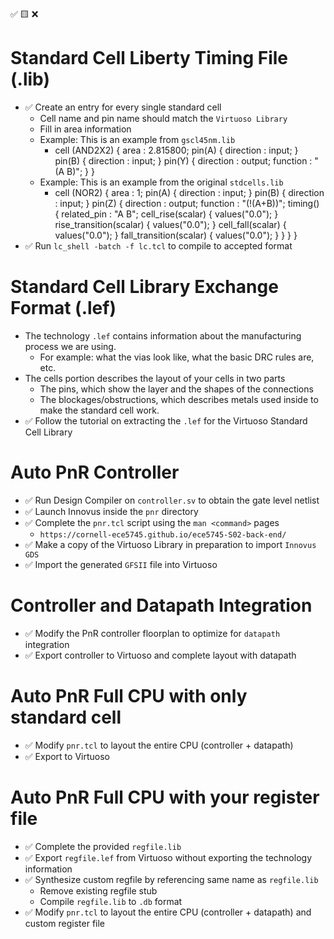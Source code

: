 ✅ 🟨 ❌

# Standard Cell Liberty Timing File (.lib)
- ✅ Create an entry for every single standard cell
    - Cell name and pin name should match the `Virtuoso Library`
    - Fill in area information
    - Example: This is an example from `gscl45nm.lib`
        - cell (AND2X2) {
            area : 2.815800;
            pin(A)  {
                direction : input;
            }
            pin(B)  {
                direction : input;
            }
            pin(Y)  {
                direction : output;
                function : "(A B)";
            }
        }
    - Example:  This is an example from the original `stdcells.lib`
        - cell (NOR2) {
            area : 1;
            pin(A)  {
                direction : input;
            }
            pin(B)  {
                direction : input;
            }
            pin(Z)  {
                direction : output;
                function : "(!(A+B))";
                timing() {
                    related_pin : "A B";
                    cell_rise(scalar) {
                        values("0.0");
                    }
                    rise_transition(scalar) {
                        values("0.0");
                    }
                    cell_fall(scalar) {
                        values("0.0");
                    }
                    fall_transition(scalar) {
                        values("0.0");
                    }
                }
            }
        }
- ✅ Run `lc_shell -batch -f lc.tcl` to compile to accepted format

#  Standard Cell Library Exchange Format (.lef)
- The technology `.lef` contains information about the manufacturing process we are using. 
    - For example: what the vias look like, what the basic DRC rules are, etc.
- The cells portion describes the layout of your cells in two parts
    - The pins, which show the layer and the shapes of the connections 
    - The blockages/obstructions, which describes metals used inside to make the standard cell work.
- ✅ Follow the tutorial on extracting the `.lef` for the Virtuoso Standard Cell Library

# Auto PnR Controller
- ✅ Run Design Compiler on `controller.sv` to obtain the gate level netlist
- ✅ Launch Innovus inside the `pnr` directory
- ✅ Complete the `pnr.tcl` script using the `man <command>` pages
    - `https://cornell-ece5745.github.io/ece5745-S02-back-end/`
- ✅ Make a copy of the Virtuoso Library in preparation to import `Innovus GDS`
- ✅ Import the generated `GFSII` file into Virtuoso

# Controller and Datapath Integration
- ✅ Modify the PnR controller floorplan to optimize for `datapath` integration
- ✅ Export controller to Virtuoso and complete layout with datapath

# Auto PnR Full CPU with only standard cell
- ✅ Modify `pnr.tcl` to layout the entire CPU (controller + datapath)
- ✅ Export to Virtuoso

# Auto PnR Full CPU with your register file
- ✅ Complete the provided `regfile.lib` 
- ✅ Export `regfile.lef` from Virtuoso without exporting the technology information
- ✅ Synthesize custom regfile by referencing same name as `regfile.lib` 
    - Remove existing regfile stub
    - Compile `regfile.lib` to `.db` format
- ✅ Modify `pnr.tcl` to layout the entire CPU (controller + datapath) and custom register file
